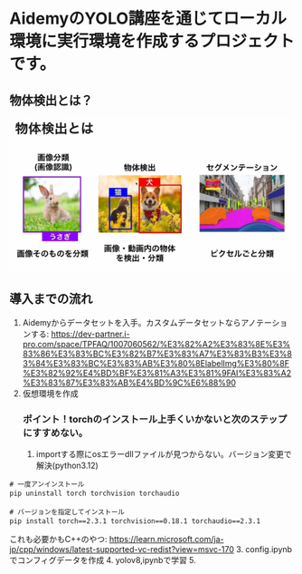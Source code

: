 # AidemyのYOLO講座を通じてローカル環境に実行環境を作成するプロジェクトです。

## 物体検出とは？
![alt text](image.png)

## 導入までの流れ
1. Aidemyからデータセットを入手。カスタムデータセットならアノテーションする: https://dev-partner.i-pro.com/space/TPFAQ/1007060562/%E3%82%A2%E3%83%8E%E3%83%86%E3%83%BC%E3%82%B7%E3%83%A7%E3%83%B3%E3%83%84%E3%83%BC%E3%83%AB%E3%80%8ElabelImg%E3%80%8F%E3%82%92%E4%BD%BF%E3%81%A3%E3%81%9FAI%E3%83%A2%E3%83%87%E3%83%AB%E4%BD%9C%E6%88%90
2. 仮想環境を作成
   ### ポイント！torchのインストール上手くいかないと次のステップにすすめない。
   1. importする際にosエラーdllファイルが見つからない。バージョン変更で解決(python3.12)
```
# 一度アンインストール
pip uninstall torch torchvision torchaudio

# バージョンを指定してインストール
pip install torch==2.3.1 torchvision==0.18.1 torchaudio==2.3.1

```
これも必要かもC++のやつ: https://learn.microsoft.com/ja-jp/cpp/windows/latest-supported-vc-redist?view=msvc-170
3. config.ipynbでコンフィグデータを作成
4. yolov8,ipynbで学習
5. 
